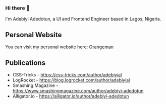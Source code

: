 ### Hi there 👋

I'm Adebiyi Adedotun, a UI and Frontend Engineer based in Lagos, Nigeria.

## Personal Website

You can visit my personal website here: [Orangeman](https://orangeman.dev)

## Publications
- CSS-Tricks - https://css-tricks.com/author/adebiyial
- LogRocket - https://blog.logrocket.com/author/adebiyial
- Smashing Magazine - https://www.smashingmagazine.com/author/adebiyi-adedotun
- Alligator.io - https://alligator.io/author/adebiyi-adedotun

